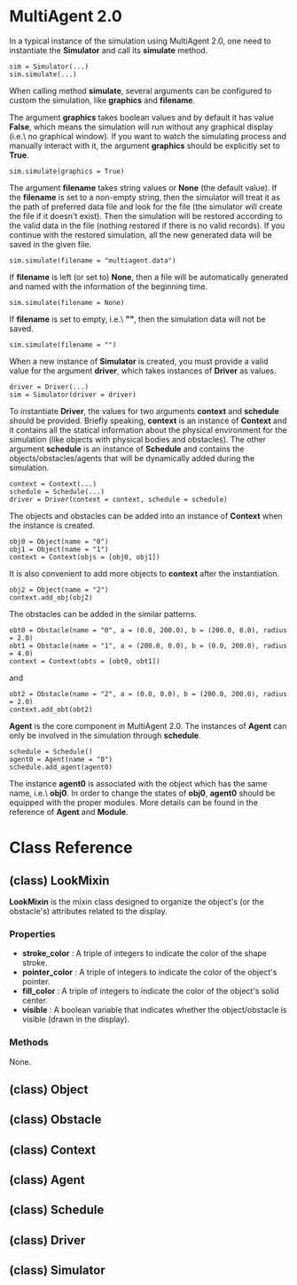 # MultiAgent 2.0
In a typical instance of the simulation using MultiAgent 2.0,
one need to instantiate the <b>Simulator</b> and call its <b>simulate</b> method.

	sim = Simulator(...)
	sim.simulate(...)

When calling method <b>simulate</b>, several arguments can be configured to custom the simulation,
like <b>graphics</b> and <b>filename</b>.

The argument <b>graphics</b> takes boolean values and by default it has value <b>False</b>,
which means the simulation will run without any graphical display (i.e.\ no graphical window).
If you want to watch the simulating process and manually interact with it, the argument <b>graphics</b>
should be explicitly set to <b>True</b>.

 	sim.simulate(graphics = True)

The argument <b>filename</b> takes string values or <b>None</b> (the default value).
If the <b>filename</b> is set to a non-empty string, then the simulator will treat it as
the path of preferred data file and look for the file (the simulator will create the file
if it doesn't exist). Then the simulation will be restored according to the valid data
in the file (nothing restored if there is no valid records).
If you continue with the restored simulation,
all the new generated data will be saved in the given file.

 	sim.simulate(filename = "multiagent.data")

If <b>filename</b> is left (or set to) <b>None</b>, then a file will be automatically generated and
named with the information of the beginning time.

 	sim.simulate(filename = None)

If <b>filename</b> is set to empty, i.e.\ <b>""</b>, then the simulation data will not be saved.

 	sim.simulate(filename = "")

When a new instance of <b>Simulator</b> is created, you must provide a valid value for the argument
<b>driver</b>, which takes instances of <b>Driver</b> as values.

	driver = Driver(...)
	sim = Simulator(driver = driver)

To instantiate <b>Driver</b>, the values for two arguments <b>context</b> and <b>schedule</b> should
be provided. Briefly speaking, <b>context</b> is an instance of <b>Context</b> and it contains
all the statical information about the physical environment for the simulation (like objects with
physical bodies and obstacles). The other argument <b>schedule</b> is an instance of <b>Schedule</b> and
contains the objects/obstacles/agents that will be dynamically added during the simulation.

	context = Context(...)
	schedule = Schedule(...)
	driver = Driver(context = context, schedule = schedule)

The objects and obstacles can be added into an instance of <b>Context</b> when the instance is created.

	obj0 = Object(name = "0")
	obj1 = Object(name = "1")
	context = Context(objs = [obj0, obj1])

It is also convenient to add more objects to <b>context</b> after the instantiation.

	obj2 = Object(name = "2")
	context.add_obj(obj2)

The obstacles can be added in the similar patterns.

	obt0 = Obstacle(name = "0", a = (0.0, 200.0), b = (200.0, 0.0), radius = 2.0)
	obt1 = Obstacle(name = "1", a = (200.0, 0.0), b = (0.0, 200.0), radius = 4.0)
	context = Context(obts = [obt0, obt1])

and

	obt2 = Obstacle(name = "2", a = (0.0, 0.0), b = (200.0, 200.0), radius = 2.0)
	context.add_obt(obt2)

<b>Agent</b> is the core component in MultiAgent 2.0. The instances of <b>Agent</b> can only
be involved in the simulation through <b>schedule</b>.

	schedule = Schedule()
	agent0 = Agent(name = "0")
	schedule.add_agent(agent0)

The instance <b>agent0</b> is associated with the object which has the same name, i.e.\ <b>obj0</b>.
In order to change the states of <b>obj0</b>, <b>agent0</b> should be equipped with
the proper modules. More details can be found in the reference of <b>Agent</b> and <b>Module</b>.

# Class Reference

## (class) LookMixin

<b>LookMixin</b> is the mixin class designed to organize the object's
(or the obstacle's) attributes related to the display.

### Properties
- <b>stroke_color</b> : A triple of integers to indicate the color of the shape stroke.
- <b>pointer_color</b> : A triple of integers to indicate the color of the object's pointer.
- <b>fill_color</b> : A triple of integers to indicate the color of the object's solid center.
- <b>visible</b> : A boolean variable that indicates whether the object/obstacle is visible (drawn in the display).

### Methods

None.

## (class) Object
## (class) Obstacle
## (class) Context
## (class) Agent
## (class) Schedule
## (class) Driver
## (class) Simulator
